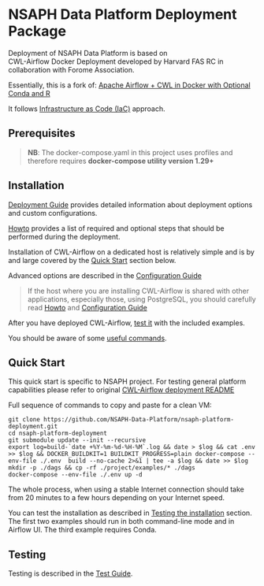 # NSAPH Data Platform Deployment Package
                                 
Deployment of NSAPH Data Platform is based on  
CWL-Airflow Docker Deployment developed
by Harvard FAS RC in collaboration with Forome Association.

Essentially, this is a fork of: 
[Apache Airflow + CWL in Docker with Optional Conda and R](https://github.com/ForomePlatform/airflow-cwl-docker)
                                                            
It follows 
[Infrastructure as Code (IaC)](https://en.wikipedia.org/wiki/Infrastructure_as_code) 
approach.

## Prerequisites 

>**NB**: The docker-compose.yaml in this project uses profiles and therefore
> requires **docker-compose utility version 1.29+**
                    
## Installation

[Deployment Guide](docs/Guide.md) provides detailed information about
deployment options and custom configurations.

[Howto](/common/deployment/docs/Howto.md) provides a list of required and optional steps
that should be performed during the deployment.  

Installation of CWL-Airflow on a dedicated host is relatively simple and 
is by and large covered by the [Quick Start](#quick-start) section below.

Advanced options are described in the 
[Configuration Guide](docs/Configuration.md)

> If the host where you are installing CWL-Airflow is shared with other 
> applications, especially those, using PostgreSQL, you should carefully read 
> [Howto](docs/Howto.md) and [Configuration Guide](docs/Configuration.md)
 
After you have deployed CWL-Airflow, 
[test it](docs/Testing.md) 
with the included examples.
                         
You should be aware of some [useful commands](docs/UsefulCommands.md).


## Quick Start
 
This quick start is specific to NSAPH project. For testing general 
platform capabilities please refer to original 
[CWL-Airflow deployment README](https://github.com/ForomePlatform/airflow-cwl-docker#quick-start)

Full sequence of commands to copy and paste for  a clean VM:

    git clone https://github.com/NSAPH-Data-Platform/nsaph-platform-deployment.git
    cd nsaph-platform-deployment
    git submodule update --init --recursive
    export log=build-`date +%Y-%m-%d-%H-%M`.log && date > $log && cat .env >> $log && DOCKER_BUILDKIT=1 BUILDKIT_PROGRESS=plain docker-compose --env-file ./.env  build --no-cache 2>&1 | tee -a $log && date >> $log
    mkdir -p ./dags && cp -rf ./project/examples/* ./dags
    docker-compose --env-file ./.env up -d
    
                                                  
The whole process, when using a stable Internet
connection should take from 20 minutes to a few hours depending on your 
Internet speed.
                 
You can test the installation as described in 
[Testing the installation](docs/Testing.md) section. The first two 
examples should run in both command-line mode and in Airflow UI. 
The third example requires Conda.


## Testing 

Testing is described in the [Test Guide](docs/Testing.md).
